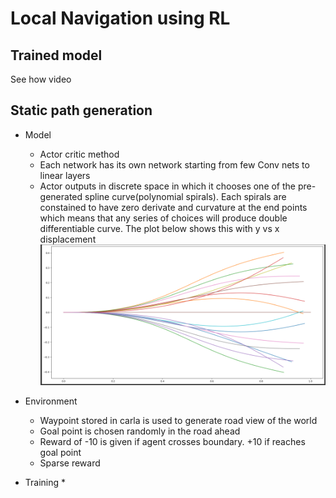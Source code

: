 # Local Navigation using RL

## Trained model
See how video 

## Static path generation
* Model
	* Actor critic method 
	* Each network has its own network starting from few Conv nets to linear layers
	* Actor outputs in discrete space in which it chooses one of the pre-generated spline curve(polynomial spirals). Each spirals are constained to have zero derivate and curvature at the end points which means that any series of choices will produce double differentiable curve. The plot below shows this with y vs x displacement
	![img](../images/paths.png)


* Environment 
	* Waypoint stored in carla is used to generate road view of the world
	* Goal point is chosen randomly in the road ahead
	* Reward of -10 is given if agent crosses boundary. +10 if reaches goal point
	* Sparse reward
* Training
	* 
